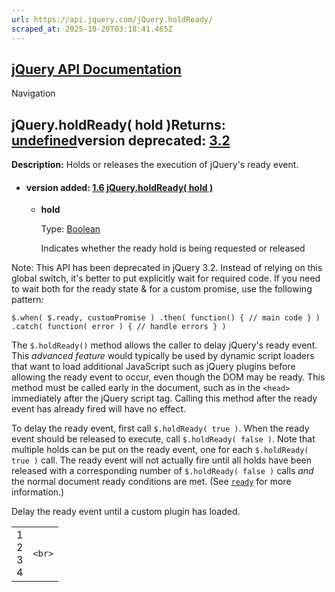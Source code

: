 ```yaml
---
url: https://api.jquery.com/jQuery.holdReady/
scraped_at: 2025-10-20T03:18:41.465Z
---
```


## [jQuery API Documentation](https://jquery.com/ "jQuery API Documentation")

Navigation

## jQuery.holdReady( hold )Returns: [undefined](http://api.jquery.com/Types/\#undefined)version deprecated: [3.2](https://api.jquery.com/category/version/3.2/)

**Description:** Holds or releases the execution of jQuery's ready event.

- #### version added: [1.6](https://api.jquery.com/category/version/1.6/) [jQuery.holdReady( hold )](https://api.jquery.com/jQuery.holdReady/\#jQuery-holdReady-hold)

  - **hold**

    Type: [Boolean](http://api.jquery.com/Types/#Boolean)

    Indicates whether the ready hold is being requested or released

Note: This API has been deprecated in jQuery 3.2. Instead of relying on this global switch, it's better to put explicitly wait for required code. If you need to wait both for the ready state & for a custom promise, use the following pattern:

`$.when( $.ready, customPromise )
.then( function() {
    // main code
} )
.catch( function( error ) {
    // handle errors
} )`

The `$.holdReady()` method allows the caller to delay jQuery's ready event. This _advanced feature_ would typically be used by dynamic script loaders that want to load additional JavaScript such as jQuery plugins before allowing the ready event to occur, even though the DOM may be ready. This method must be called early in the document, such as in the `<head>` immediately after the jQuery script tag. Calling this method after the ready event has already fired will have no effect.

To delay the ready event, first call `$.holdReady( true )`. When the ready event should be released to execute, call `$.holdReady( false )`. Note that multiple holds can be put on the ready event, one for each `$.holdReady( true )` call. The ready event will not actually fire until all holds have been released with a corresponding number of `$.holdReady( false )` calls _and_ the normal document ready conditions are met. (See [`ready`](https://api.jquery.com/ready/) for more information.)

Delay the ready event until a custom plugin has loaded.

|     |     |
| --- | --- |
| 1<br>2<br>3<br>4 | ```<br>``` |